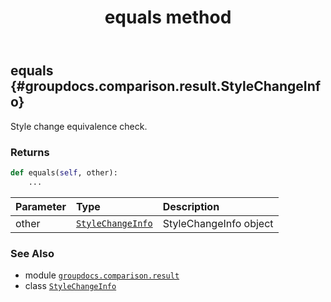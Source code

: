 ﻿---
title: equals method
second_title: GroupDocs.Comparison for Python via .NET API References
description: 
type: docs
url: /python-net/groupdocs.comparison.result/stylechangeinfo/equals/
is_root: false
weight: 20
---

## equals {#groupdocs.comparison.result.StyleChangeInfo}

Style change equivalence check.


### Returns 





```python
def equals(self, other):
    ...
```


| Parameter | Type | Description |
| :- | :- | :- |
| other | [`StyleChangeInfo`](/comparison/python-net/groupdocs.comparison.result/stylechangeinfo) | StyleChangeInfo object |



### See Also
* module [`groupdocs.comparison.result`](../../)
* class [`StyleChangeInfo`](/comparison/python-net/groupdocs.comparison.result/stylechangeinfo)

